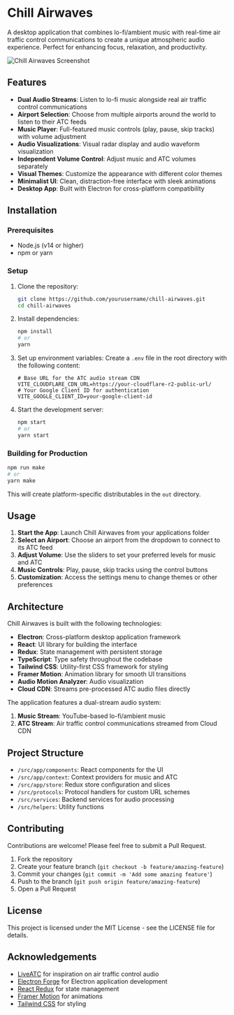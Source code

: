 # Chill Airwaves

A desktop application that combines lo-fi/ambient music with real-time air traffic control communications to create a unique atmospheric audio experience. Perfect for enhancing focus, relaxation, and productivity.

![Chill Airwaves Screenshot](https://placeholder-for-app-screenshot.png)

## Features

- **Dual Audio Streams**: Listen to lo-fi music alongside real air traffic control communications
- **Airport Selection**: Choose from multiple airports around the world to listen to their ATC feeds
- **Music Player**: Full-featured music controls (play, pause, skip tracks) with volume adjustment
- **Audio Visualizations**: Visual radar display and audio waveform visualization
- **Independent Volume Control**: Adjust music and ATC volumes separately
- **Visual Themes**: Customize the appearance with different color themes
- **Minimalist UI**: Clean, distraction-free interface with sleek animations
- **Desktop App**: Built with Electron for cross-platform compatibility

## Installation

### Prerequisites

- Node.js (v14 or higher)
- npm or yarn

### Setup

1. Clone the repository:

   ```bash
   git clone https://github.com/yourusername/chill-airwaves.git
   cd chill-airwaves
   ```

2. Install dependencies:

   ```bash
   npm install
   # or
   yarn
   ```

3. Set up environment variables:
   Create a `.env` file in the root directory with the following content:

   ```dotenv
   # Base URL for the ATC audio stream CDN
   VITE_CLOUDFLARE_CDN_URL=https://your-cloudflare-r2-public-url/
   # Your Google Client ID for authentication
   VITE_GOOGLE_CLIENT_ID=your-google-client-id
   ```

4. Start the development server:
   ```bash
   npm start
   # or
   yarn start
   ```

### Building for Production

```bash
npm run make
# or
yarn make
```

This will create platform-specific distributables in the `out` directory.

## Usage

1. **Start the App**: Launch Chill Airwaves from your applications folder
2. **Select an Airport**: Choose an airport from the dropdown to connect to its ATC feed
3. **Adjust Volume**: Use the sliders to set your preferred levels for music and ATC
4. **Music Controls**: Play, pause, skip tracks using the control buttons
5. **Customization**: Access the settings menu to change themes or other preferences

## Architecture

Chill Airwaves is built with the following technologies:

- **Electron**: Cross-platform desktop application framework
- **React**: UI library for building the interface
- **Redux**: State management with persistent storage
- **TypeScript**: Type safety throughout the codebase
- **Tailwind CSS**: Utility-first CSS framework for styling
- **Framer Motion**: Animation library for smooth UI transitions
- **Audio Motion Analyzer**: Audio visualization
- **Cloud CDN**: Streams pre-processed ATC audio files directly

The application features a dual-stream audio system:

1. **Music Stream**: YouTube-based lo-fi/ambient music
2. **ATC Stream**: Air traffic control communications streamed from Cloud CDN

## Project Structure

- `/src/app/components`: React components for the UI
- `/src/app/context`: Context providers for music and ATC
- `/src/app/store`: Redux store configuration and slices
- `/src/protocols`: Protocol handlers for custom URL schemes
- `/src/services`: Backend services for audio processing
- `/src/helpers`: Utility functions

## Contributing

Contributions are welcome! Please feel free to submit a Pull Request.

1. Fork the repository
2. Create your feature branch (`git checkout -b feature/amazing-feature`)
3. Commit your changes (`git commit -m 'Add some amazing feature'`)
4. Push to the branch (`git push origin feature/amazing-feature`)
5. Open a Pull Request

## License

This project is licensed under the MIT License - see the LICENSE file for details.

## Acknowledgements

- [LiveATC](https://www.liveatc.net/) for inspiration on air traffic control audio
- [Electron Forge](https://www.electronforge.io/) for Electron application development
- [React Redux](https://react-redux.js.org/) for state management
- [Framer Motion](https://www.framer.com/motion/) for animations
- [Tailwind CSS](https://tailwindcss.com/) for styling
